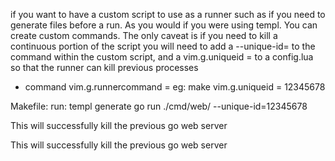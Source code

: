 if you want to have a custom script to use as a runner such as if you need to generate files before a run.
As you would if you were using templ. You can create custom commands.
The only caveat is if you need to kill a continuous portion of the script you will need to add a --unique-id=<id>
to the command within the custom script, and a vim.g.uniqueid = <id> to a config.lua so that the runner can kill previous processes

-  command
vim.g.runnercommand = <custom command> eg: make
vim.g.uniqueid = 12345678

Makefile:
run: 
    templ generate
    go run ./cmd/web/ --unique-id=12345678

This will successfully kill the previous go web server 

This will successfully kill the previous go web server 
